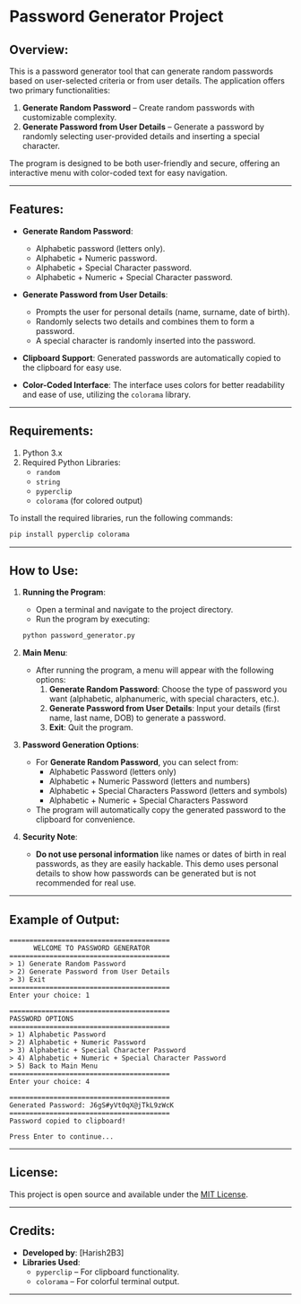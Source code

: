 # Password Generator Project

## Overview:
This is a password generator tool that can generate random passwords based on user-selected criteria or from user details. The application offers two primary functionalities:
1. **Generate Random Password** – Create random passwords with customizable complexity.
2. **Generate Password from User Details** – Generate a password by randomly selecting user-provided details and inserting a special character.

The program is designed to be both user-friendly and secure, offering an interactive menu with color-coded text for easy navigation.

---

## Features:
- **Generate Random Password**:
    - Alphabetic password (letters only).
    - Alphabetic + Numeric password.
    - Alphabetic + Special Character password.
    - Alphabetic + Numeric + Special Character password.

- **Generate Password from User Details**:
    - Prompts the user for personal details (name, surname, date of birth).
    - Randomly selects two details and combines them to form a password.
    - A special character is randomly inserted into the password.

- **Clipboard Support**: Generated passwords are automatically copied to the clipboard for easy use.

- **Color-Coded Interface**: The interface uses colors for better readability and ease of use, utilizing the `colorama` library.

---

## Requirements:
1. Python 3.x
2. Required Python Libraries:
    - `random`
    - `string`
    - `pyperclip`
    - `colorama` (for colored output)

To install the required libraries, run the following commands:

```bash
pip install pyperclip colorama
```

---

## How to Use:
1. **Running the Program**:
    - Open a terminal and navigate to the project directory.
    - Run the program by executing:
    ```bash
    python password_generator.py
    ```

2. **Main Menu**:
    - After running the program, a menu will appear with the following options:
        1. **Generate Random Password**: Choose the type of password you want (alphabetic, alphanumeric, with special characters, etc.).
        2. **Generate Password from User Details**: Input your details (first name, last name, DOB) to generate a password.
        3. **Exit**: Quit the program.

3. **Password Generation Options**:
    - For **Generate Random Password**, you can select from:
        - Alphabetic Password (letters only)
        - Alphabetic + Numeric Password (letters and numbers)
        - Alphabetic + Special Characters Password (letters and symbols)
        - Alphabetic + Numeric + Special Characters Password
    - The program will automatically copy the generated password to the clipboard for convenience.

4. **Security Note**:
    - **Do not use personal information** like names or dates of birth in real passwords, as they are easily hackable. This demo uses personal details to show how passwords can be generated but is not recommended for real use.

---

## Example of Output:

```
========================================
      WELCOME TO PASSWORD GENERATOR
========================================
> 1) Generate Random Password
> 2) Generate Password from User Details
> 3) Exit
========================================
Enter your choice: 1

========================================
PASSWORD OPTIONS
========================================
> 1) Alphabetic Password
> 2) Alphabetic + Numeric Password
> 3) Alphabetic + Special Character Password
> 4) Alphabetic + Numeric + Special Character Password
> 5) Back to Main Menu
========================================
Enter your choice: 4

========================================
Generated Password: J6gS#yVt0qX@jTkL9zWcK
========================================
Password copied to clipboard!

Press Enter to continue...
```

---

## License:
This project is open source and available under the [MIT License](LICENSE).

---

## Credits:
- **Developed by**: [Harish2B3]
- **Libraries Used**:
    - `pyperclip` – For clipboard functionality.
    - `colorama` – For colorful terminal output.

---
